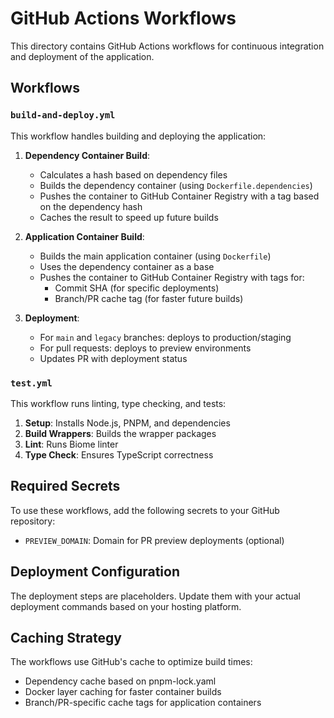 # GitHub Actions Workflows

This directory contains GitHub Actions workflows for continuous integration and deployment of the application.

## Workflows

### `build-and-deploy.yml`

This workflow handles building and deploying the application:

1. **Dependency Container Build**:
   - Calculates a hash based on dependency files
   - Builds the dependency container (using `Dockerfile.dependencies`)
   - Pushes the container to GitHub Container Registry with a tag based on the dependency hash
   - Caches the result to speed up future builds

2. **Application Container Build**:
   - Builds the main application container (using `Dockerfile`)
   - Uses the dependency container as a base
   - Pushes the container to GitHub Container Registry with tags for:
     - Commit SHA (for specific deployments)
     - Branch/PR cache tag (for faster future builds)

3. **Deployment**:
   - For `main` and `legacy` branches: deploys to production/staging
   - For pull requests: deploys to preview environments
   - Updates PR with deployment status

### `test.yml`

This workflow runs linting, type checking, and tests:

1. **Setup**: Installs Node.js, PNPM, and dependencies
2. **Build Wrappers**: Builds the wrapper packages
3. **Lint**: Runs Biome linter
4. **Type Check**: Ensures TypeScript correctness

## Required Secrets

To use these workflows, add the following secrets to your GitHub repository:

- `PREVIEW_DOMAIN`: Domain for PR preview deployments (optional)

## Deployment Configuration

The deployment steps are placeholders. Update them with your actual deployment commands based on your hosting platform.

## Caching Strategy

The workflows use GitHub's cache to optimize build times:

- Dependency cache based on pnpm-lock.yaml
- Docker layer caching for faster container builds
- Branch/PR-specific cache tags for application containers